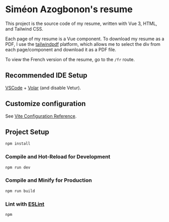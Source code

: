 # Siméon Azogbonon's resume

This project is the source code of my resume, written with Vue 3, HTML, and Tailwind CSS.

Each page of my resume is a Vue component. To download my resume as a PDF, I use the [tailwindpdf](https://tailwindpdf.com/) platform, which allows me to select the div from each page/component and download it as a PDF file.

To view the French version of the resume, go to the `/fr` route.

## Recommended IDE Setup

[VSCode](https://code.visualstudio.com/) + [Volar](https://marketplace.visualstudio.com/items?itemName=Vue.volar) (and disable Vetur).

## Customize configuration

See [Vite Configuration Reference](https://vite.dev/config/).

## Project Setup

```sh
npm install
```

### Compile and Hot-Reload for Development

```sh
npm run dev
```

### Compile and Minify for Production

```sh
npm run build
```

### Lint with [ESLint](https://eslint.org/)

```sh
npm
